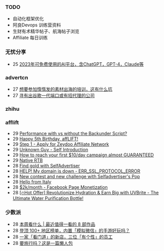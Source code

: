 ### TODO
-  自动化框架优化
-  阿良Devops 训练营资料
-  生财有术精华帖子、航海帖子浏览
-  Affiliate 每日训练

### 无忧分享
<!-- ruyo:START -->
-  25 [2023年可免费使用的AI平台，含ChatGPT，GPT-4，Claude等](https://51.ruyo.net/18350.html)<!-- ruyo:END -->

### advertcn
<!-- advertcn:START -->
-  27 [想要参加惰惰发的素材出海的培训，这有什么坑](https://www.advertcn.com/forum.php?mod=viewthread&tid=110123)
-  27 [寻有出谷歌一代端口或有招代理的公司](https://www.advertcn.com/forum.php?mod=viewthread&tid=110117)<!-- advertcn:END -->

### zhihu
<!-- zhihu:START -->
<!-- zhihu:END -->

### afflift
<!-- afflift:START -->
-  29 [Performance with vs without the Backunder Script?](https://afflift.com/f/threads/performance-with-vs-without-the-backunder-script.10843/)
-  29 [Happy 5th Birthday, affLIFT!](https://afflift.com/f/threads/happy-5th-birthday-afflift.10842/)
-  29 [Step 1 - Apply for Zeydoo Affiliate Network](https://afflift.com/f/threads/step-1-apply-for-zeydoo-affiliate-network.7472/)
-  29 [Unknown Guy - Self Introduction](https://afflift.com/f/threads/unknown-guy-self-introduction.10835/)
-  29 [How to reach your first $10/day campaign almost GUARANTEED](https://afflift.com/f/threads/how-to-reach-your-first-10-day-campaign-almost-guaranteed.7430/)
-  29 [Native RTB](https://afflift.com/f/threads/native-rtb.10841/)
-  28 [Find gold with SelfAdvertiser](https://afflift.com/f/threads/find-gold-with-selfadvertiser.10784/)
-  28 [HELP! My domain is down - ERR_SSL_PROTOCOL_ERROR](https://afflift.com/f/threads/help-my-domain-is-down-err_ssl_protocol_error.10840/)
-  28 [New contest and new challenge with Selfadvertiser&#39;s Pop](https://afflift.com/f/threads/new-contest-and-new-challenge-with-selfadvertisers-pop.10676/)
-  28 [Hello from Italy](https://afflift.com/f/threads/hello-from-italy.10838/)
-  28 [$2k/month - Facebook Page Monetization](https://afflift.com/f/threads/2k-month-facebook-page-monetization.10637/)
-  28 [[🔥Hot Offer] Revolutionize Hydration &amp; Earn Big with UVBrite - The Ultimate Water Purification Bottle!](https://afflift.com/f/threads/%F0%9F%94%A5hot-offer-revolutionize-hydration-earn-big-with-uvbrite-the-ultimate-water-purification-bottle.10807/)<!-- afflift:END -->

### 少数派
<!-- sspai:START -->
-  28 [本周看什么 | 最近值得一看的 8 部作品](https://sspai.com/post/79512)
-  28 [登顶 100+ 地区榜单，内置「模拟微信」的手游好玩吗？](https://sspai.com/post/79503)
-  28 [一家「看门道」的新店，三位「有个性」的员工](https://sspai.com/post/79505)
-  28 [要旅行吗？这是一篇懒人包](https://sspai.com/post/79502)<!-- sspai:END -->

